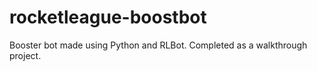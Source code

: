 # rocketleague-boostbot
Booster bot made using Python and RLBot. Completed as a walkthrough project.
